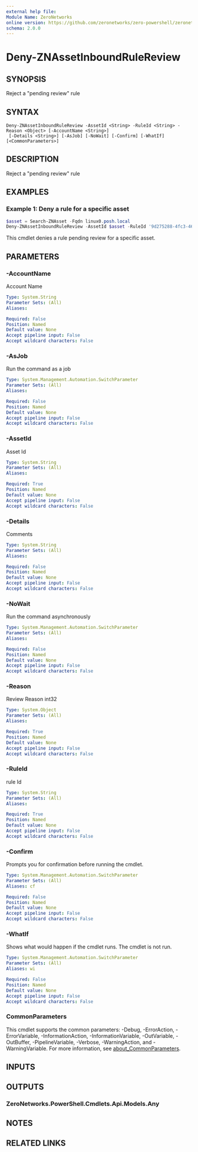 ```yaml
---
external help file:
Module Name: ZeroNetworks
online version: https://github.com/zeronetworks/zero-powershell/zeronetworks/Deny-ZNAssetInboundRuleReview
schema: 2.0.0
---
```


# Deny-ZNAssetInboundRuleReview

## SYNOPSIS
Reject a "pending review" rule

## SYNTAX

```
Deny-ZNAssetInboundRuleReview -AssetId <String> -RuleId <String> -Reason <Object> [-AccountName <String>]
 [-Details <String>] [-AsJob] [-NoWait] [-Confirm] [-WhatIf] [<CommonParameters>]
```

## DESCRIPTION
Reject a "pending review" rule

## EXAMPLES

### Example 1: Deny a rule for a specific asset
```powershell
$asset = Search-ZNAsset -Fqdn linux0.posh.local
Deny-ZNAssetInboundRuleReview -AssetId $asset -RuleId '9d275288-4fc3-46e5-a5a0-ff0626214b87' -Reason 'RedundantRule'
```

This cmdlet denies a rule pending review for a specific asset.

## PARAMETERS

### -AccountName
Account Name

```yaml
Type: System.String
Parameter Sets: (All)
Aliases:

Required: False
Position: Named
Default value: None
Accept pipeline input: False
Accept wildcard characters: False
```

### -AsJob
Run the command as a job

```yaml
Type: System.Management.Automation.SwitchParameter
Parameter Sets: (All)
Aliases:

Required: False
Position: Named
Default value: None
Accept pipeline input: False
Accept wildcard characters: False
```

### -AssetId
Asset Id

```yaml
Type: System.String
Parameter Sets: (All)
Aliases:

Required: True
Position: Named
Default value: None
Accept pipeline input: False
Accept wildcard characters: False
```

### -Details
Comments

```yaml
Type: System.String
Parameter Sets: (All)
Aliases:

Required: False
Position: Named
Default value: None
Accept pipeline input: False
Accept wildcard characters: False
```

### -NoWait
Run the command asynchronously

```yaml
Type: System.Management.Automation.SwitchParameter
Parameter Sets: (All)
Aliases:

Required: False
Position: Named
Default value: None
Accept pipeline input: False
Accept wildcard characters: False
```

### -Reason
Review Reason int32

```yaml
Type: System.Object
Parameter Sets: (All)
Aliases:

Required: True
Position: Named
Default value: None
Accept pipeline input: False
Accept wildcard characters: False
```

### -RuleId
rule Id

```yaml
Type: System.String
Parameter Sets: (All)
Aliases:

Required: True
Position: Named
Default value: None
Accept pipeline input: False
Accept wildcard characters: False
```

### -Confirm
Prompts you for confirmation before running the cmdlet.

```yaml
Type: System.Management.Automation.SwitchParameter
Parameter Sets: (All)
Aliases: cf

Required: False
Position: Named
Default value: None
Accept pipeline input: False
Accept wildcard characters: False
```

### -WhatIf
Shows what would happen if the cmdlet runs.
The cmdlet is not run.

```yaml
Type: System.Management.Automation.SwitchParameter
Parameter Sets: (All)
Aliases: wi

Required: False
Position: Named
Default value: None
Accept pipeline input: False
Accept wildcard characters: False
```

### CommonParameters
This cmdlet supports the common parameters: -Debug, -ErrorAction, -ErrorVariable, -InformationAction, -InformationVariable, -OutVariable, -OutBuffer, -PipelineVariable, -Verbose, -WarningAction, and -WarningVariable. For more information, see [about_CommonParameters](http://go.microsoft.com/fwlink/?LinkID=113216).

## INPUTS

## OUTPUTS

### ZeroNetworks.PowerShell.Cmdlets.Api.Models.Any

## NOTES

## RELATED LINKS

